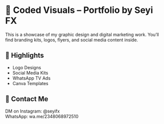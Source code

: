 # 🎨 Coded Visuals – Portfolio by Seyi FX

This is a showcase of my graphic design and digital marketing work.
You’ll find branding kits, logos, flyers, and social media content inside.

## 💼 Highlights
- Logo Designs
- Social Media Kits
- WhatsApp TV Ads
- Canva Templates

## 📩 Contact Me
DM on Instagram: @seyifx  
WhatsApp: wa.me/2348068972510
